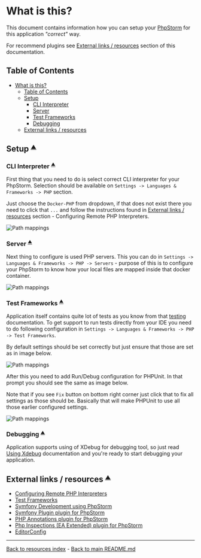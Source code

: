 # What is this?

This document contains information how you can setup your [PhpStorm](https://www.jetbrains.com/phpstorm/)
for this application _"correct"_ way.

For recommend plugins see [External links / resources](#external-links--resources)
section of this documentation.

## Table of Contents

* [What is this?](#what-is-this)
  * [Table of Contents](#table-of-contents)
  * [Setup](#setup-smallsuptable-of-contentssupsmall)
    * [CLI Interpreter](#cli-interpreter-smallsuptable-of-contentssupsmall)
    * [Server](#server-smallsuptable-of-contentssupsmall)
    * [Test Frameworks](#test-frameworks-smallsuptable-of-contentssupsmall)
    * [Debugging](#debugging-smallsuptable-of-contentssupsmall)
  * [External links / resources](#external-links--resources-smallsuptable-of-contentssupsmall)

## Setup <small><sup>[▲](#table-of-contents)</sup></small>

### CLI Interpreter <small><sup>[▲](#table-of-contents)</sup></small>

First thing that you need to do is select correct CLI interpreter for your
PhpStorm. Selection should be available on `Settings -> Languages & Frameworks
-> PHP`
section.

Just choose the `Docker-PHP` from dropdown, if that does not exist there you
need to click that `...` and follow the instructions found in [External links / resources](#external-links--resources-smallsuptable-of-contentssupsmall)
section - Configuring Remote PHP Interpreters.

![Path mappings](images/phpstorm_01.png)

### Server <small><sup>[▲](#table-of-contents)</sup></small>

Next thing to configure is used PHP servers. This you can do in
`Settings -> Languages & Frameworks -> PHP -> Servers` - purpose of this is to
configure your PhpStorm to know how your local files are mapped inside that
docker container.

![Path mappings](images/phpstorm_02.png)

### Test Frameworks <small><sup>[▲](#table-of-contents)</sup></small>

Application itself contains quite lot of tests as you know from that [testing](TESTING.md)
documentation. To get support to run tests directly from your IDE you need to
do following configuration in `Settings -> Languages & Frameworks -> PHP ->
Test Frameworks`.

By default settings should be set correctly but just ensure that  those are set
as in image below.

![Path mappings](images/phpstorm_03.png)

After this you need to add Run/Debug configuration for PHPUnit. In that prompt
you should see the same as image below.

Note that if you see `Fix` button on bottom right corner just click that to fix
all settings as those should be. Basically that will make PHPUnit to use all
those earlier configured settings.

![Path mappings](images/phpstorm_04.png)

### Debugging <small><sup>[▲](#table-of-contents)</sup></small>

Application supports using of XDebug for debugging tool, so just read [Using Xdebug](XDEBUG.md)
documentation and you're ready to start debugging your application.

## External links / resources <small><sup>[▲](#table-of-contents)</sup></small>

* [Configuring Remote PHP Interpreters](https://www.jetbrains.com/help/phpstorm/configuring-remote-interpreters.html)
* [Test Frameworks](https://www.jetbrains.com/help/phpstorm/php-test-frameworks.html)
* [Symfony Development using PhpStorm](http://blog.jetbrains.com/phpstorm/2014/08/symfony-development-using-phpstorm/)
* [Symfony Plugin plugin for PhpStorm](https://plugins.jetbrains.com/plugin/7219-symfony-plugin)
* [PHP Annotations plugin for PhpStorm](https://plugins.jetbrains.com/plugin/7320)
* [Php Inspections (EA Extended) plugin for PhpStorm](https://plugins.jetbrains.com/idea/plugin/7622-php-inspections-ea-extended-)
* [EditorConfig](https://plugins.jetbrains.com/plugin/7294-editorconfig)

---

[Back to resources index](README.md) - [Back to main README.md](../README.md)
